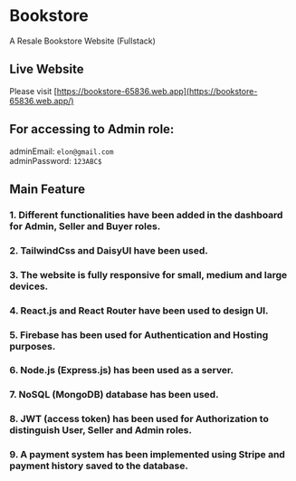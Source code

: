 # Bookstore
A Resale Bookstore Website (Fullstack)

## Live Website
Please visit [https://bookstore-65836.web.app](https://bookstore-65836.web.app/)

## For accessing to Admin role: 
adminEmail: `elon@gmail.com`\
adminPassword: `123ABC$`

## Main Feature
### 1. Different functionalities have been added in the dashboard for Admin, Seller and Buyer roles. 
### 2. TailwindCss and DaisyUI have been used.
### 3. The website is fully responsive for small, medium and large devices.
### 4. React.js and React Router have been used to design UI.
### 5. Firebase has been used for Authentication and Hosting purposes. 
### 6. Node.js (Express.js) has been used as a server.
### 7. NoSQL (MongoDB) database has been used.
### 8. JWT (access token) has been used for Authorization to distinguish User, Seller and Admin roles.
### 9. A payment system has been implemented using Stripe and payment history saved to the database.
